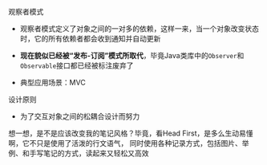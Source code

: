 观察者模式

- 观察者模式定义了对象之间的一对多的依赖，这样一来，当一个对象改变状态时，它的所有依赖者都会收到通知并自动更新

- **现在貌似已经被“发布-订阅”模式所取代**，毕竟Java类库中的`Observer`和`Observable`接口都已经被标注废弃了

- 典型应用场景：MVC

设计原则

- 为了交互对象之间的松耦合设计而努力

想一想，是不是应该改变我的笔记风格？毕竟，看Head First，是多么生动易懂啊，它不只是使用了活泼的行文语气，
同时使用各种记录方式，包括图片、举例、和手写笔记的方式，读起来又轻松又高效